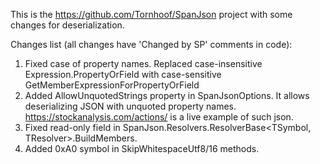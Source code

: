 This is the https://github.com/Tornhoof/SpanJson project with some changes for deserialization.

Changes list (all changes have 'Changed by SP' comments in code):
1. Fixed case of property names. Replaced case-insensitive Expression.PropertyOrField with case-sensitive GetMemberExpressionForPropertyOrField
2. Added AllowUnquotedStrings property in SpanJsonOptions. It allows deserializing JSON with unquoted property names. https://stockanalysis.com/actions/ is a live example of such json.
3. Fixed read-only field in SpanJson.Resolvers.ResolverBase<TSymbol, TResolver>.BuildMembers.
4. Added 0xA0 symbol in SkipWhitespaceUtf8/16 methods.
